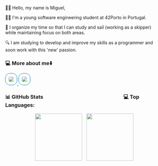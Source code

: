 🙋🏽 Hello, my name is Miguel,


🧑🏽 I'm a young software engineering student at 42Porto in Portugal.

🌊 I organize my time so that I can study and sail (working as a skipper) while maintaining focus on both areas.

🔍 I am studying to develop and improve my skills as a programmer and soon work with this 'new' passion.

### 💻 More about me⬇️
<p align="left">
  <a href="https://www.linkedin.com/in/mpitta" target="_blank">
    <img src="https://img.shields.io/badge/LinkedIn-FFFFFF?style=for-the-badge&logo=linkedin&logoColor=0077b5" 
         style="border-radius: 15px; padding: 10px; border: 1px solid #0077b5;"/>
  </a>
  <a href="https://www.instagram.com/mpitta_" target="_blank">
    <img src="https://img.shields.io/badge/Instagram-FFFFFF?style=for-the-badge&logo=instagram&logoColor=0077b5"
         style="border-radius: 15px; padding: 10px; border: 1px solid #0077b5;"/>
  </a>
</p>

### 📊 GitHub Stats <span>&nbsp;&nbsp;&nbsp;&nbsp;&nbsp;&nbsp;&nbsp;&nbsp;&nbsp;&nbsp;&nbsp;&nbsp;&nbsp;&nbsp;&nbsp;&nbsp;&nbsp;&nbsp;&nbsp;&nbsp;&nbsp;&nbsp;&nbsp;&nbsp;&nbsp;&nbsp;&nbsp;&nbsp;&nbsp;&nbsp;&nbsp;&nbsp;&nbsp;&nbsp;&nbsp;&nbsp;&nbsp;&nbsp;&nbsp;&nbsp;&nbsp;&nbsp;&nbsp;&nbsp;&nbsp;&nbsp;&nbsp;&nbsp;&nbsp;&nbsp;&nbsp;&nbsp;&nbsp;&nbsp;&nbsp;&nbsp;&nbsp;&nbsp;&nbsp;&nbsp;&nbsp;&nbsp;&nbsp;&nbsp;</span> 💻 Top Languages:
<p align="center">
  <img src="https://github-readme-stats.vercel.app/api?username=MPITTA-PH&show_icons=true&count_private=true&hide_title=true" style="height: 150px; width: auto; margin-right: 10px;" />
  <img src="https://github-readme-stats.vercel.app/api/top-langs/?username=MPITTA-PH&count_private=true&layout=compact" style="height: 150px; width: auto;" />
</p>

